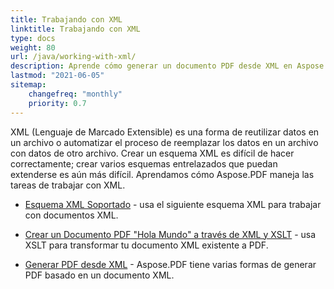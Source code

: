 ```yaml
---
title: Trabajando con XML
linktitle: Trabajando con XML
type: docs
weight: 80
url: /java/working-with-xml/
description: Aprende cómo generar un documento PDF desde XML en Aspose.PDF para Java
lastmod: "2021-06-05"
sitemap:
    changefreq: "monthly"
    priority: 0.7
---
```


XML (Lenguaje de Marcado Extensible) es una forma de reutilizar datos en un archivo o automatizar el proceso de reemplazar los datos en un archivo con datos de otro archivo. Crear un esquema XML es difícil de hacer correctamente; crear varios esquemas entrelazados que puedan extenderse es aún más difícil. Aprendamos cómo Aspose.PDF maneja las tareas de trabajar con XML.

- [Esquema XML Soportado](/pdf/java/supported-xml-schema/) - usa el siguiente esquema XML para trabajar con documentos XML.
- [Crear un Documento PDF "Hola Mundo" a través de XML y XSLT](/pdf/java/create-a-hello-world-pdf-document-through-xml-and-xslt/) - usa XSLT para transformar tu documento XML existente a PDF.

- [Generar PDF desde XML](/pdf/java/generate-pdf-from-xml) - Aspose.PDF tiene varias formas de generar PDF basado en un documento XML.